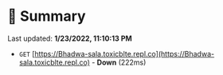 # 📖 Summary
Last updated: **1/23/2022, 11:10:13 PM**

- `GET` [https://Bhadwa-sala.toxicblte.repl.co](https://Bhadwa-sala.toxicblte.repl.co) - **Down** (222ms)
